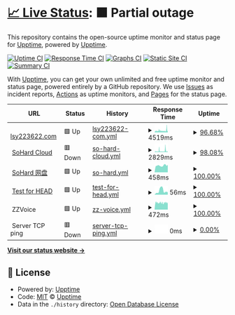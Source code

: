 # [📈 Live Status](https://demo.upptime.js.org): <!--live status--> **🟧 Partial outage**

This repository contains the open-source uptime monitor and status page for [Upptime](https://upptime.js.org), powered by [Upptime](https://github.com/upptime/upptime).

[![Uptime CI](https://github.com/lsy223622/status/workflows/Uptime%20CI/badge.svg)](https://github.com/lsy223622/status/actions?query=workflow%3A%22Uptime+CI%22)
[![Response Time CI](https://github.com/lsy223622/status/workflows/Response%20Time%20CI/badge.svg)](https://github.com/lsy223622/status/actions?query=workflow%3A%22Response+Time+CI%22)
[![Graphs CI](https://github.com/lsy223622/status/workflows/Graphs%20CI/badge.svg)](https://github.com/lsy223622/status/actions?query=workflow%3A%22Graphs+CI%22)
[![Static Site CI](https://github.com/lsy223622/status/workflows/Static%20Site%20CI/badge.svg)](https://github.com/lsy223622/status/actions?query=workflow%3A%22Static+Site+CI%22)
[![Summary CI](https://github.com/lsy223622/status/workflows/Summary%20CI/badge.svg)](https://github.com/lsy223622/status/actions?query=workflow%3A%22Summary+CI%22)

With [Upptime](https://upptime.js.org), you can get your own unlimited and free uptime monitor and status page, powered entirely by a GitHub repository. We use [Issues](https://github.com/upptime/upptime/issues) as incident reports, [Actions](https://github.com/lsy223622/status/actions) as uptime monitors, and [Pages](https://demo.upptime.js.org) for the status page.

<!--start: status pages-->
<!-- This summary is generated by Upptime (https://github.com/upptime/upptime) -->
<!-- Do not edit this manually, your changes will be overwritten -->
<!-- prettier-ignore -->
| URL | Status | History | Response Time | Uptime |
| --- | ------ | ------- | ------------- | ------ |
| <img alt="" src="https://icons.duckduckgo.com/ip3/lsy223622.com.ico" height="13"> [lsy223622.com](http://lsy223622.com) | 🟩 Up | [lsy223622-com.yml](https://github.com/lsy223622/status/commits/HEAD/history/lsy223622-com.yml) | <details><summary><img alt="Response time graph" src="./graphs/lsy223622-com/response-time-week.png" height="20"> 4519ms</summary><br><a href="https://status.lsy223622.com/history/lsy223622-com"><img alt="Response time 2112" src="https://img.shields.io/endpoint?url=https%3A%2F%2Fraw.githubusercontent.com%2Flsy223622%2Fstatus%2FHEAD%2Fapi%2Flsy223622-com%2Fresponse-time.json"></a><br><a href="https://status.lsy223622.com/history/lsy223622-com"><img alt="24-hour response time 8573" src="https://img.shields.io/endpoint?url=https%3A%2F%2Fraw.githubusercontent.com%2Flsy223622%2Fstatus%2FHEAD%2Fapi%2Flsy223622-com%2Fresponse-time-day.json"></a><br><a href="https://status.lsy223622.com/history/lsy223622-com"><img alt="7-day response time 4519" src="https://img.shields.io/endpoint?url=https%3A%2F%2Fraw.githubusercontent.com%2Flsy223622%2Fstatus%2FHEAD%2Fapi%2Flsy223622-com%2Fresponse-time-week.json"></a><br><a href="https://status.lsy223622.com/history/lsy223622-com"><img alt="30-day response time 3022" src="https://img.shields.io/endpoint?url=https%3A%2F%2Fraw.githubusercontent.com%2Flsy223622%2Fstatus%2FHEAD%2Fapi%2Flsy223622-com%2Fresponse-time-month.json"></a><br><a href="https://status.lsy223622.com/history/lsy223622-com"><img alt="1-year response time 2119" src="https://img.shields.io/endpoint?url=https%3A%2F%2Fraw.githubusercontent.com%2Flsy223622%2Fstatus%2FHEAD%2Fapi%2Flsy223622-com%2Fresponse-time-year.json"></a></details> | <details><summary><a href="https://status.lsy223622.com/history/lsy223622-com">96.68%</a></summary><a href="https://status.lsy223622.com/history/lsy223622-com"><img alt="All-time uptime 99.68%" src="https://img.shields.io/endpoint?url=https%3A%2F%2Fraw.githubusercontent.com%2Flsy223622%2Fstatus%2FHEAD%2Fapi%2Flsy223622-com%2Fuptime.json"></a><br><a href="https://status.lsy223622.com/history/lsy223622-com"><img alt="24-hour uptime 97.44%" src="https://img.shields.io/endpoint?url=https%3A%2F%2Fraw.githubusercontent.com%2Flsy223622%2Fstatus%2FHEAD%2Fapi%2Flsy223622-com%2Fuptime-day.json"></a><br><a href="https://status.lsy223622.com/history/lsy223622-com"><img alt="7-day uptime 96.68%" src="https://img.shields.io/endpoint?url=https%3A%2F%2Fraw.githubusercontent.com%2Flsy223622%2Fstatus%2FHEAD%2Fapi%2Flsy223622-com%2Fuptime-week.json"></a><br><a href="https://status.lsy223622.com/history/lsy223622-com"><img alt="30-day uptime 99.04%" src="https://img.shields.io/endpoint?url=https%3A%2F%2Fraw.githubusercontent.com%2Flsy223622%2Fstatus%2FHEAD%2Fapi%2Flsy223622-com%2Fuptime-month.json"></a><br><a href="https://status.lsy223622.com/history/lsy223622-com"><img alt="1-year uptime 99.68%" src="https://img.shields.io/endpoint?url=https%3A%2F%2Fraw.githubusercontent.com%2Flsy223622%2Fstatus%2FHEAD%2Fapi%2Flsy223622-com%2Fuptime-year.json"></a></details>
| <img alt="" src="https://icons.duckduckgo.com/ip3/cloud.lsy223622.com.ico" height="13"> [SoHard Cloud](http://cloud.lsy223622.com) | 🟥 Down | [so-hard-cloud.yml](https://github.com/lsy223622/status/commits/HEAD/history/so-hard-cloud.yml) | <details><summary><img alt="Response time graph" src="./graphs/so-hard-cloud/response-time-week.png" height="20"> 2829ms</summary><br><a href="https://status.lsy223622.com/history/so-hard-cloud"><img alt="Response time 1972" src="https://img.shields.io/endpoint?url=https%3A%2F%2Fraw.githubusercontent.com%2Flsy223622%2Fstatus%2FHEAD%2Fapi%2Fso-hard-cloud%2Fresponse-time.json"></a><br><a href="https://status.lsy223622.com/history/so-hard-cloud"><img alt="24-hour response time 2038" src="https://img.shields.io/endpoint?url=https%3A%2F%2Fraw.githubusercontent.com%2Flsy223622%2Fstatus%2FHEAD%2Fapi%2Fso-hard-cloud%2Fresponse-time-day.json"></a><br><a href="https://status.lsy223622.com/history/so-hard-cloud"><img alt="7-day response time 2829" src="https://img.shields.io/endpoint?url=https%3A%2F%2Fraw.githubusercontent.com%2Flsy223622%2Fstatus%2FHEAD%2Fapi%2Fso-hard-cloud%2Fresponse-time-week.json"></a><br><a href="https://status.lsy223622.com/history/so-hard-cloud"><img alt="30-day response time 2295" src="https://img.shields.io/endpoint?url=https%3A%2F%2Fraw.githubusercontent.com%2Flsy223622%2Fstatus%2FHEAD%2Fapi%2Fso-hard-cloud%2Fresponse-time-month.json"></a><br><a href="https://status.lsy223622.com/history/so-hard-cloud"><img alt="1-year response time 1951" src="https://img.shields.io/endpoint?url=https%3A%2F%2Fraw.githubusercontent.com%2Flsy223622%2Fstatus%2FHEAD%2Fapi%2Fso-hard-cloud%2Fresponse-time-year.json"></a></details> | <details><summary><a href="https://status.lsy223622.com/history/so-hard-cloud">98.08%</a></summary><a href="https://status.lsy223622.com/history/so-hard-cloud"><img alt="All-time uptime 98.59%" src="https://img.shields.io/endpoint?url=https%3A%2F%2Fraw.githubusercontent.com%2Flsy223622%2Fstatus%2FHEAD%2Fapi%2Fso-hard-cloud%2Fuptime.json"></a><br><a href="https://status.lsy223622.com/history/so-hard-cloud"><img alt="24-hour uptime 96.30%" src="https://img.shields.io/endpoint?url=https%3A%2F%2Fraw.githubusercontent.com%2Flsy223622%2Fstatus%2FHEAD%2Fapi%2Fso-hard-cloud%2Fuptime-day.json"></a><br><a href="https://status.lsy223622.com/history/so-hard-cloud"><img alt="7-day uptime 98.08%" src="https://img.shields.io/endpoint?url=https%3A%2F%2Fraw.githubusercontent.com%2Flsy223622%2Fstatus%2FHEAD%2Fapi%2Fso-hard-cloud%2Fuptime-week.json"></a><br><a href="https://status.lsy223622.com/history/so-hard-cloud"><img alt="30-day uptime 99.23%" src="https://img.shields.io/endpoint?url=https%3A%2F%2Fraw.githubusercontent.com%2Flsy223622%2Fstatus%2FHEAD%2Fapi%2Fso-hard-cloud%2Fuptime-month.json"></a><br><a href="https://status.lsy223622.com/history/so-hard-cloud"><img alt="1-year uptime 99.17%" src="https://img.shields.io/endpoint?url=https%3A%2F%2Fraw.githubusercontent.com%2Flsy223622%2Fstatus%2FHEAD%2Fapi%2Fso-hard-cloud%2Fuptime-year.json"></a></details>
| <img alt="" src="https://icons.duckduckgo.com/ip3/pan.lsy223622.com.ico" height="13"> [SoHard 网盘](http://pan.lsy223622.com:2236) | 🟩 Up | [so-hard.yml](https://github.com/lsy223622/status/commits/HEAD/history/so-hard.yml) | <details><summary><img alt="Response time graph" src="./graphs/so-hard/response-time-week.png" height="20"> 458ms</summary><br><a href="https://status.lsy223622.com/history/so-hard"><img alt="Response time 716" src="https://img.shields.io/endpoint?url=https%3A%2F%2Fraw.githubusercontent.com%2Flsy223622%2Fstatus%2FHEAD%2Fapi%2Fso-hard%2Fresponse-time.json"></a><br><a href="https://status.lsy223622.com/history/so-hard"><img alt="24-hour response time 494" src="https://img.shields.io/endpoint?url=https%3A%2F%2Fraw.githubusercontent.com%2Flsy223622%2Fstatus%2FHEAD%2Fapi%2Fso-hard%2Fresponse-time-day.json"></a><br><a href="https://status.lsy223622.com/history/so-hard"><img alt="7-day response time 458" src="https://img.shields.io/endpoint?url=https%3A%2F%2Fraw.githubusercontent.com%2Flsy223622%2Fstatus%2FHEAD%2Fapi%2Fso-hard%2Fresponse-time-week.json"></a><br><a href="https://status.lsy223622.com/history/so-hard"><img alt="30-day response time 474" src="https://img.shields.io/endpoint?url=https%3A%2F%2Fraw.githubusercontent.com%2Flsy223622%2Fstatus%2FHEAD%2Fapi%2Fso-hard%2Fresponse-time-month.json"></a><br><a href="https://status.lsy223622.com/history/so-hard"><img alt="1-year response time 636" src="https://img.shields.io/endpoint?url=https%3A%2F%2Fraw.githubusercontent.com%2Flsy223622%2Fstatus%2FHEAD%2Fapi%2Fso-hard%2Fresponse-time-year.json"></a></details> | <details><summary><a href="https://status.lsy223622.com/history/so-hard">100.00%</a></summary><a href="https://status.lsy223622.com/history/so-hard"><img alt="All-time uptime 99.54%" src="https://img.shields.io/endpoint?url=https%3A%2F%2Fraw.githubusercontent.com%2Flsy223622%2Fstatus%2FHEAD%2Fapi%2Fso-hard%2Fuptime.json"></a><br><a href="https://status.lsy223622.com/history/so-hard"><img alt="24-hour uptime 100.00%" src="https://img.shields.io/endpoint?url=https%3A%2F%2Fraw.githubusercontent.com%2Flsy223622%2Fstatus%2FHEAD%2Fapi%2Fso-hard%2Fuptime-day.json"></a><br><a href="https://status.lsy223622.com/history/so-hard"><img alt="7-day uptime 100.00%" src="https://img.shields.io/endpoint?url=https%3A%2F%2Fraw.githubusercontent.com%2Flsy223622%2Fstatus%2FHEAD%2Fapi%2Fso-hard%2Fuptime-week.json"></a><br><a href="https://status.lsy223622.com/history/so-hard"><img alt="30-day uptime 99.84%" src="https://img.shields.io/endpoint?url=https%3A%2F%2Fraw.githubusercontent.com%2Flsy223622%2Fstatus%2FHEAD%2Fapi%2Fso-hard%2Fuptime-month.json"></a><br><a href="https://status.lsy223622.com/history/so-hard"><img alt="1-year uptime 99.35%" src="https://img.shields.io/endpoint?url=https%3A%2F%2Fraw.githubusercontent.com%2Flsy223622%2Fstatus%2FHEAD%2Fapi%2Fso-hard%2Fuptime-year.json"></a></details>
| <img alt="" src="https://icons.duckduckgo.com/ip3/www.google.com.ico" height="13"> [Test for HEAD](https://www.google.com) | 🟩 Up | [test-for-head.yml](https://github.com/lsy223622/status/commits/HEAD/history/test-for-head.yml) | <details><summary><img alt="Response time graph" src="./graphs/test-for-head/response-time-week.png" height="20"> 56ms</summary><br><a href="https://status.lsy223622.com/history/test-for-head"><img alt="Response time 68" src="https://img.shields.io/endpoint?url=https%3A%2F%2Fraw.githubusercontent.com%2Flsy223622%2Fstatus%2FHEAD%2Fapi%2Ftest-for-head%2Fresponse-time.json"></a><br><a href="https://status.lsy223622.com/history/test-for-head"><img alt="24-hour response time 52" src="https://img.shields.io/endpoint?url=https%3A%2F%2Fraw.githubusercontent.com%2Flsy223622%2Fstatus%2FHEAD%2Fapi%2Ftest-for-head%2Fresponse-time-day.json"></a><br><a href="https://status.lsy223622.com/history/test-for-head"><img alt="7-day response time 56" src="https://img.shields.io/endpoint?url=https%3A%2F%2Fraw.githubusercontent.com%2Flsy223622%2Fstatus%2FHEAD%2Fapi%2Ftest-for-head%2Fresponse-time-week.json"></a><br><a href="https://status.lsy223622.com/history/test-for-head"><img alt="30-day response time 64" src="https://img.shields.io/endpoint?url=https%3A%2F%2Fraw.githubusercontent.com%2Flsy223622%2Fstatus%2FHEAD%2Fapi%2Ftest-for-head%2Fresponse-time-month.json"></a><br><a href="https://status.lsy223622.com/history/test-for-head"><img alt="1-year response time 65" src="https://img.shields.io/endpoint?url=https%3A%2F%2Fraw.githubusercontent.com%2Flsy223622%2Fstatus%2FHEAD%2Fapi%2Ftest-for-head%2Fresponse-time-year.json"></a></details> | <details><summary><a href="https://status.lsy223622.com/history/test-for-head">100.00%</a></summary><a href="https://status.lsy223622.com/history/test-for-head"><img alt="All-time uptime 100.00%" src="https://img.shields.io/endpoint?url=https%3A%2F%2Fraw.githubusercontent.com%2Flsy223622%2Fstatus%2FHEAD%2Fapi%2Ftest-for-head%2Fuptime.json"></a><br><a href="https://status.lsy223622.com/history/test-for-head"><img alt="24-hour uptime 100.00%" src="https://img.shields.io/endpoint?url=https%3A%2F%2Fraw.githubusercontent.com%2Flsy223622%2Fstatus%2FHEAD%2Fapi%2Ftest-for-head%2Fuptime-day.json"></a><br><a href="https://status.lsy223622.com/history/test-for-head"><img alt="7-day uptime 100.00%" src="https://img.shields.io/endpoint?url=https%3A%2F%2Fraw.githubusercontent.com%2Flsy223622%2Fstatus%2FHEAD%2Fapi%2Ftest-for-head%2Fuptime-week.json"></a><br><a href="https://status.lsy223622.com/history/test-for-head"><img alt="30-day uptime 100.00%" src="https://img.shields.io/endpoint?url=https%3A%2F%2Fraw.githubusercontent.com%2Flsy223622%2Fstatus%2FHEAD%2Fapi%2Ftest-for-head%2Fuptime-month.json"></a><br><a href="https://status.lsy223622.com/history/test-for-head"><img alt="1-year uptime 100.00%" src="https://img.shields.io/endpoint?url=https%3A%2F%2Fraw.githubusercontent.com%2Flsy223622%2Fstatus%2FHEAD%2Fapi%2Ftest-for-head%2Fuptime-year.json"></a></details>
| <img alt="" src="https://icons.duckduckgo.com/ip3/null.ico" height="13"> ZZVoice | 🟩 Up | [zz-voice.yml](https://github.com/lsy223622/status/commits/HEAD/history/zz-voice.yml) | <details><summary><img alt="Response time graph" src="./graphs/zz-voice/response-time-week.png" height="20"> 472ms</summary><br><a href="https://status.lsy223622.com/history/zz-voice"><img alt="Response time 504" src="https://img.shields.io/endpoint?url=https%3A%2F%2Fraw.githubusercontent.com%2Flsy223622%2Fstatus%2FHEAD%2Fapi%2Fzz-voice%2Fresponse-time.json"></a><br><a href="https://status.lsy223622.com/history/zz-voice"><img alt="24-hour response time 536" src="https://img.shields.io/endpoint?url=https%3A%2F%2Fraw.githubusercontent.com%2Flsy223622%2Fstatus%2FHEAD%2Fapi%2Fzz-voice%2Fresponse-time-day.json"></a><br><a href="https://status.lsy223622.com/history/zz-voice"><img alt="7-day response time 472" src="https://img.shields.io/endpoint?url=https%3A%2F%2Fraw.githubusercontent.com%2Flsy223622%2Fstatus%2FHEAD%2Fapi%2Fzz-voice%2Fresponse-time-week.json"></a><br><a href="https://status.lsy223622.com/history/zz-voice"><img alt="30-day response time 456" src="https://img.shields.io/endpoint?url=https%3A%2F%2Fraw.githubusercontent.com%2Flsy223622%2Fstatus%2FHEAD%2Fapi%2Fzz-voice%2Fresponse-time-month.json"></a><br><a href="https://status.lsy223622.com/history/zz-voice"><img alt="1-year response time 515" src="https://img.shields.io/endpoint?url=https%3A%2F%2Fraw.githubusercontent.com%2Flsy223622%2Fstatus%2FHEAD%2Fapi%2Fzz-voice%2Fresponse-time-year.json"></a></details> | <details><summary><a href="https://status.lsy223622.com/history/zz-voice">100.00%</a></summary><a href="https://status.lsy223622.com/history/zz-voice"><img alt="All-time uptime 99.70%" src="https://img.shields.io/endpoint?url=https%3A%2F%2Fraw.githubusercontent.com%2Flsy223622%2Fstatus%2FHEAD%2Fapi%2Fzz-voice%2Fuptime.json"></a><br><a href="https://status.lsy223622.com/history/zz-voice"><img alt="24-hour uptime 100.00%" src="https://img.shields.io/endpoint?url=https%3A%2F%2Fraw.githubusercontent.com%2Flsy223622%2Fstatus%2FHEAD%2Fapi%2Fzz-voice%2Fuptime-day.json"></a><br><a href="https://status.lsy223622.com/history/zz-voice"><img alt="7-day uptime 100.00%" src="https://img.shields.io/endpoint?url=https%3A%2F%2Fraw.githubusercontent.com%2Flsy223622%2Fstatus%2FHEAD%2Fapi%2Fzz-voice%2Fuptime-week.json"></a><br><a href="https://status.lsy223622.com/history/zz-voice"><img alt="30-day uptime 99.88%" src="https://img.shields.io/endpoint?url=https%3A%2F%2Fraw.githubusercontent.com%2Flsy223622%2Fstatus%2FHEAD%2Fapi%2Fzz-voice%2Fuptime-month.json"></a><br><a href="https://status.lsy223622.com/history/zz-voice"><img alt="1-year uptime 99.66%" src="https://img.shields.io/endpoint?url=https%3A%2F%2Fraw.githubusercontent.com%2Flsy223622%2Fstatus%2FHEAD%2Fapi%2Fzz-voice%2Fuptime-year.json"></a></details>
| <img alt="" src="https://icons.duckduckgo.com/ip3/null.ico" height="13"> Server TCP ping | 🟥 Down | [server-tcp-ping.yml](https://github.com/lsy223622/status/commits/HEAD/history/server-tcp-ping.yml) | <details><summary><img alt="Response time graph" src="./graphs/server-tcp-ping/response-time-week.png" height="20"> 0ms</summary><br><a href="https://status.lsy223622.com/history/server-tcp-ping"><img alt="Response time 0" src="https://img.shields.io/endpoint?url=https%3A%2F%2Fraw.githubusercontent.com%2Flsy223622%2Fstatus%2FHEAD%2Fapi%2Fserver-tcp-ping%2Fresponse-time.json"></a><br><a href="https://status.lsy223622.com/history/server-tcp-ping"><img alt="24-hour response time 0" src="https://img.shields.io/endpoint?url=https%3A%2F%2Fraw.githubusercontent.com%2Flsy223622%2Fstatus%2FHEAD%2Fapi%2Fserver-tcp-ping%2Fresponse-time-day.json"></a><br><a href="https://status.lsy223622.com/history/server-tcp-ping"><img alt="7-day response time 0" src="https://img.shields.io/endpoint?url=https%3A%2F%2Fraw.githubusercontent.com%2Flsy223622%2Fstatus%2FHEAD%2Fapi%2Fserver-tcp-ping%2Fresponse-time-week.json"></a><br><a href="https://status.lsy223622.com/history/server-tcp-ping"><img alt="30-day response time 0" src="https://img.shields.io/endpoint?url=https%3A%2F%2Fraw.githubusercontent.com%2Flsy223622%2Fstatus%2FHEAD%2Fapi%2Fserver-tcp-ping%2Fresponse-time-month.json"></a><br><a href="https://status.lsy223622.com/history/server-tcp-ping"><img alt="1-year response time 0" src="https://img.shields.io/endpoint?url=https%3A%2F%2Fraw.githubusercontent.com%2Flsy223622%2Fstatus%2FHEAD%2Fapi%2Fserver-tcp-ping%2Fresponse-time-year.json"></a></details> | <details><summary><a href="https://status.lsy223622.com/history/server-tcp-ping">0.00%</a></summary><a href="https://status.lsy223622.com/history/server-tcp-ping"><img alt="All-time uptime 18.29%" src="https://img.shields.io/endpoint?url=https%3A%2F%2Fraw.githubusercontent.com%2Flsy223622%2Fstatus%2FHEAD%2Fapi%2Fserver-tcp-ping%2Fuptime.json"></a><br><a href="https://status.lsy223622.com/history/server-tcp-ping"><img alt="24-hour uptime 0.00%" src="https://img.shields.io/endpoint?url=https%3A%2F%2Fraw.githubusercontent.com%2Flsy223622%2Fstatus%2FHEAD%2Fapi%2Fserver-tcp-ping%2Fuptime-day.json"></a><br><a href="https://status.lsy223622.com/history/server-tcp-ping"><img alt="7-day uptime 0.00%" src="https://img.shields.io/endpoint?url=https%3A%2F%2Fraw.githubusercontent.com%2Flsy223622%2Fstatus%2FHEAD%2Fapi%2Fserver-tcp-ping%2Fuptime-week.json"></a><br><a href="https://status.lsy223622.com/history/server-tcp-ping"><img alt="30-day uptime 0.00%" src="https://img.shields.io/endpoint?url=https%3A%2F%2Fraw.githubusercontent.com%2Flsy223622%2Fstatus%2FHEAD%2Fapi%2Fserver-tcp-ping%2Fuptime-month.json"></a><br><a href="https://status.lsy223622.com/history/server-tcp-ping"><img alt="1-year uptime 0.00%" src="https://img.shields.io/endpoint?url=https%3A%2F%2Fraw.githubusercontent.com%2Flsy223622%2Fstatus%2FHEAD%2Fapi%2Fserver-tcp-ping%2Fuptime-year.json"></a></details>

<!--end: status pages-->

[**Visit our status website →**](https://demo.upptime.js.org)

## 📄 License

- Powered by: [Upptime](https://github.com/upptime/upptime)
- Code: [MIT](./LICENSE) © [Upptime](https://upptime.js.org)
- Data in the `./history` directory: [Open Database License](https://opendatacommons.org/licenses/odbl/1-0/)
